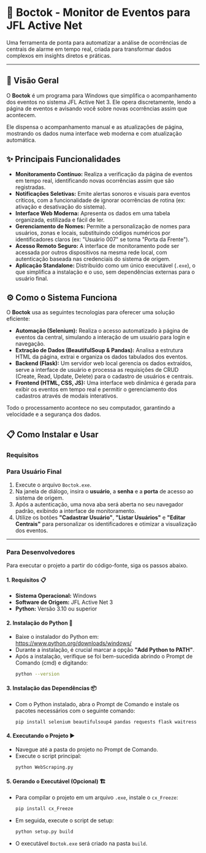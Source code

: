 # 🤖 Boctok - Monitor de Eventos para JFL Active Net

Uma ferramenta de ponta para automatizar a análise de ocorrências de centrais de alarme em tempo real, criada para transformar dados complexos em insights diretos e práticas.

---

## 🚀 Visão Geral

O **Boctok** é um programa para Windows que simplifica o acompanhamento dos eventos no sistema JFL Active Net 3. Ele opera discretamente, lendo a página de eventos e avisando você sobre novas ocorrências assim que acontecem.

Ele dispensa o acompanhamento manual e as atualizações de página, mostrando os dados numa interface web moderna e com atualização automática.

## ✨ Principais Funcionalidades

*   **Monitoramento Contínuo:** Realiza a verificação da página de eventos em tempo real, identificando novas ocorrências assim que são registradas.
*   **Notificações Seletivas:** Emite alertas sonoros e visuais para eventos críticos, com a funcionalidade de ignorar ocorrências de rotina (ex: ativação e desativação do sistema).
*   **Interface Web Moderna:** Apresenta os dados em uma tabela organizada, estilizada e fácil de ler.
*   **Gerenciamento de Nomes:** Permite a personalização de nomes para usuários, zonas e locais, substituindo códigos numéricos por identificadores claros (ex: "Usuário 007" se torna "Porta da Frente").
*   **Acesso Remoto Seguro:** A interface de monitoramento pode ser acessada por outros dispositivos na mesma rede local, com autenticação baseada nas credenciais do sistema de origem.
*   **Aplicação Standalone:** Distribuído como um único executável (`.exe`), o que simplifica a instalação e o uso, sem dependências externas para o usuário final.

## ⚙️ Como o Sistema Funciona

O **Boctok** usa as seguintes tecnologias para oferecer uma solução eficiente:

*   **Automação (Selenium):** Realiza o acesso automatizado à página de eventos da central, simulando a interação de um usuário para login e navegação.
*   **Extração de Dados (BeautifulSoup & Pandas):** Analisa a estrutura HTML da página, extrai e organiza os dados tabulados dos eventos.
*   **Backend (Flask):** Um servidor web local gerencia os dados extraídos, serve a interface de usuário e processa as requisições de CRUD (Create, Read, Update, Delete) para o cadastro de usuários e centrais.
*   **Frontend (HTML, CSS, JS):** Uma interface web dinâmica é gerada para exibir os eventos em tempo real e permitir o gerenciamento dos cadastros através de modais interativos.

Todo o processamento acontece no seu computador, garantindo a velocidade e a segurança dos dados.

## 📋 Como Instalar e Usar

### Requisitos

### Para Usuário Final

1.  Execute o arquivo `Boctok.exe`.
2.  Na janela de diálogo, insira o **usuário**, a **senha** e a **porta** de acesso ao sistema de origem.
3.  Após a autenticação, uma nova aba será aberta no seu navegador padrão, exibindo a interface de monitoramento.
4.  Utilize os botões **"Cadastrar Usuário"**, **"Listar Usuários"** e **"Editar Centrais"** para personalizar os identificadores e otimizar a visualização dos eventos.

---

### Para Desenvolvedores

Para executar o projeto a partir do código-fonte, siga os passos abaixo.

#### 1. Requisitos 📋

*   **Sistema Operacional:** Windows
*   **Software de Origem:** JFL Active Net 3
*   **Python:** Versão 3.10 ou superior

#### 2. Instalação do Python 🐍

*   Baixe o instalador do Python em: https://www.python.org/downloads/windows/
*   Durante a instalação, é crucial marcar a opção **"Add Python to PATH"**.
*   Após a instalação, verifique se foi bem-sucedida abrindo o Prompt de Comando (cmd) e digitando:
    ```bash
    python --version
    ```

#### 3. Instalação das Dependências 📦

*   Com o Python instalado, abra o Prompt de Comando e instale os pacotes necessários com o seguinte comando:
    ```bash
    pip install selenium beautifulsoup4 pandas requests flask waitress flask-httpauth
    ```

#### 4. Executando o Projeto ▶️

*   Navegue até a pasta do projeto no Prompt de Comando.
*   Execute o script principal:
    ```bash
    python WebScraping.py
    ```

#### 5. Gerando o Executável (Opcional) 🏗️

*   Para compilar o projeto em um arquivo `.exe`, instale o `cx_Freeze`:
    ```bash
    pip install cx_Freeze
    ```
*   Em seguida, execute o script de setup:
    ```bash
    python setup.py build
    ```
*   O executável `Boctok.exe` será criado na pasta `build`.
